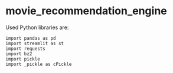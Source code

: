 # movie_recommendation_engine


Used Python libraries are:
```import pickle
import pandas as pd
import streamlit as st
import requests
import bz2
import pickle
import _pickle as cPickle
